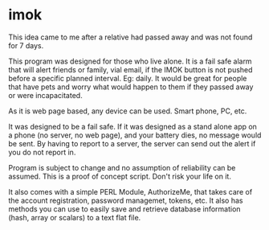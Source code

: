 # imok

This idea came to me after a relative had passed away and was not found for 7 days.

This program was designed for those who live alone.
It is a fail safe alarm that will alert friends or family, vial email, if the IMOK button is not pushed before a specific planned interval. Eg: daily.
It would be great for people that have pets and worry what would happen to them if they passed away or were incapacitated.

As it is web page based, any device can be used. Smart phone, PC, etc.

It was designed to be a fail safe. If it was designed as a stand alone app on a phone (no server, no web page), and your battery dies, no message would be sent. By having to report to a server, the server can send out the alert if you do not report in.

Program is subject to change and no assumption of reliability can be assumed.
This is a proof of concept script. Don't risk your life on it.

It also comes with a simple PERL Module, AuthorizeMe, that takes care of the account registration, password managemet, tokens, etc.
It also has methods you can use to easily save and retrieve database information (hash, array or scalars) to a text flat file.
